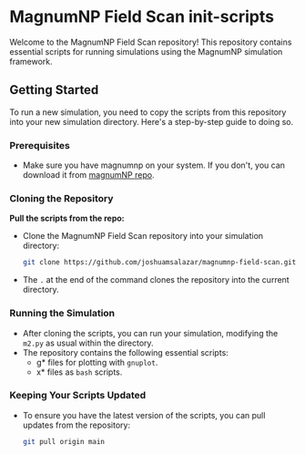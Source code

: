 # MagnumNP Field Scan init-scripts

Welcome to the MagnumNP Field Scan repository! This repository contains essential scripts for running simulations using the MagnumNP simulation framework. 

## Getting Started

To run a new simulation, you need to copy the scripts from this repository into your new simulation directory. Here's a step-by-step guide to doing so.

### Prerequisites

- Make sure you have magnumnp on your system. If you don't, you can download it from [magnumNP repo](https://pypi.org/project/magnumnp/).

### Cloning the Repository

 **Pull the scripts from the repo:**
   - Clone the MagnumNP Field Scan repository into your simulation directory:
     ```bash
     git clone https://github.com/joshuamsalazar/magnumnp-field-scan.git .
     ```
   - The `.` at the end of the command clones the repository into the current directory.

### Running the Simulation

- After cloning the scripts, you can run your simulation, modifying the `m2.py` as usual within the directory.
- The repository contains the following essential scripts:
  - g* files for plotting with `gnuplot`.
  - x* files as `bash` scripts.

### Keeping Your Scripts Updated

- To ensure you have the latest version of the scripts, you can pull updates from the repository:
  ```bash
  git pull origin main

